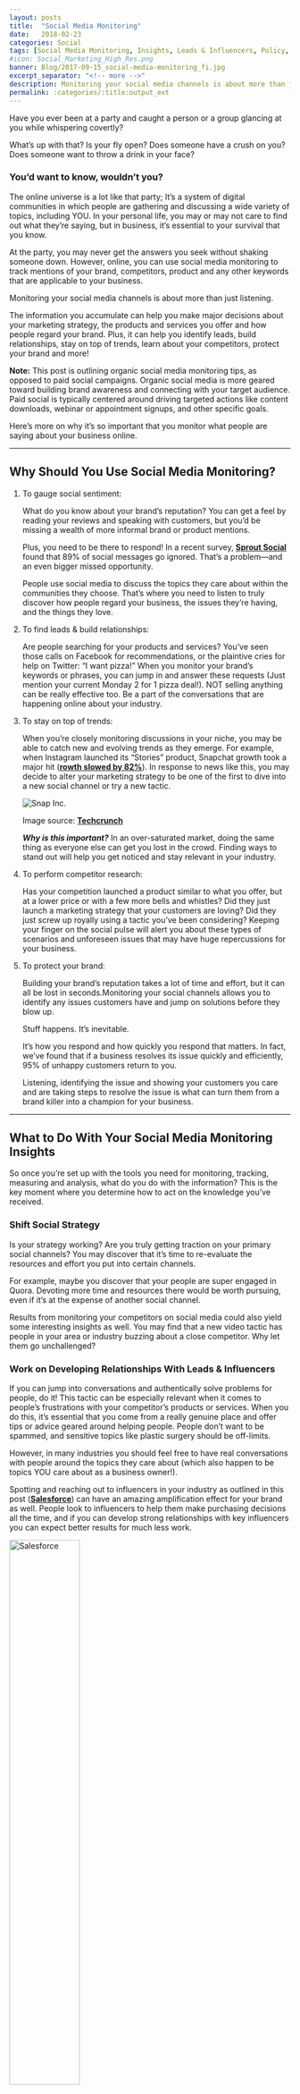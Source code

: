 ```yaml
---
layout: posts
title:  "Social Media Monitoring"
date:   2018-02-23
categories: Social
tags: [Social Media Monitoring, Insights, Leads & Influencers, Policy, Process]
#icon: Social_Marketing_High_Res.png
banner: Blog/2017-09-15_social-media-monitoring_fi.jpg
excerpt_separator: "<!-- more -->"
description: Monitoring your social media channels is about more than just listening. It is about understanding your audience.
permalink: :categories/:title:output_ext
---
```


<p>Have you ever been at a party and caught a person or a group glancing at you while whispering covertly?</p>

<p>What’s up with that? Is your fly open? Does someone have a crush on you? Does someone want to throw a drink in your face?</p>

<h3>You’d want to know, wouldn’t you?</h3>

<!-- more -->

<p>The online universe is a lot like that party; It’s a system of digital communities in which people are gathering and discussing a wide variety of topics, including YOU. In your personal life, you may or may not care to find out what they’re saying, but in business, it’s essential to your survival that you know.</p>

<p>At the party, you may never get the answers you seek without shaking someone down. However, online, you can use social media monitoring to track mentions of your brand, competitors, product and any other keywords that are applicable to your business.</p>

<p>Monitoring your social media channels is about more than just listening.</p>

<p>The information you accumulate can help you make major decisions about your marketing strategy, the products and services you offer and how people regard your brand. Plus, it can help you identify leads, build relationships, stay on top of trends, learn about your competitors, protect your brand and more!</p>

<p><strong>Note:</strong> This post is outlining organic social media monitoring tips, as opposed to paid social campaigns. Organic social media is more geared toward building brand awareness and connecting with your target audience. Paid social is typically centered around driving targeted actions like content downloads, webinar or appointment signups, and other specific goals.</p>

<p>Here’s more on why it’s so important that you monitor what people are saying about your business online.</p>

<hr />

<h2>Why Should You Use Social Media Monitoring?</h2>

<ol>
<li>To gauge social sentiment:
<p>What do you know about your brand’s reputation? You can get a feel by reading your reviews and speaking with customers, but you’d be missing a wealth of more informal brand or product mentions.</p>

<p>Plus, you need to be there to respond! In a recent survey, <a href="http://sproutsocial.com/insights/data/q2-2016/" target="blank" title="Survey by Sprout Social"><strong>Sprout Social</strong></a> found that 89% of social messages go ignored. That’s a problem—and an even bigger missed opportunity.</p>

<p>People use social media to discuss the topics they care about within the communities they choose. That’s where you need to listen to truly discover how people regard your business, the issues they’re having, and the things they love.</p>
</li>
<li>To find leads &amp; build relationships:
    <p>Are people searching for your products and services? You’ve seen those calls on Facebook for recommendations, or the plaintive cries for help on Twitter: “I want pizza!” When you monitor your brand’s keywords or phrases, you can jump in and answer these requests (Just mention your current Monday 2 for 1 pizza deal!). NOT selling anything can be really effective too. Be a part of the conversations that are happening online about your industry.</p>
</li>
<li>To stay on top of trends:
<p>When you’re closely monitoring discussions in your niche, you may be able to catch new and evolving trends as they emerge. For example, when Instagram launched its “Stories” product, Snapchat growth took a major hit (<a href="https://techcrunch.com/2017/02/02/slowchat/" target="blank" title="Snapchat Growth reviews"><strong>rowth slowed by 82%</strong></a>). In response to news like this, you may decide to alter your marketing strategy to be one of the first to dive into a new social channel or try a new tactic.</p>

<p><img src="{{site.url}}/assets/images/Blog/snapchat-stat.png" alt="Snap Inc." class="img-responsive img-thumbnail"></p>

<p>Image source: <a href="https://techcrunch.com/2017/02/02/slowchat/" target="blank" title="Info Source Techcrunch"><strong>Techcrunch</strong></a></p>
<p><strong><em>Why is this important?</em></strong> In an over-saturated market, doing the same thing as everyone else can get you lost in the crowd. Finding ways to stand out will help you get noticed and stay relevant in your industry.</p>
</li>
<li>To perform competitor research:
<p>Has your competition launched a product similar to what you offer, but at a lower price or with a few more bells and whistles? Did they just launch a marketing strategy that your customers are loving? Did they just screw up royally using a tactic you’ve been considering? Keeping your finger on the social pulse will alert you about these types of scenarios and unforeseen issues that may have huge repercussions for your business.</p>
</li>
<li>To protect your brand:
<p>Building your brand’s reputation takes a lot of time and effort, but it can all be lost in seconds.Monitoring your social channels allows you to identify any issues customers have and jump on solutions before they blow up.</p>

<p>Stuff happens. It’s inevitable.</p>

<p>It’s how you respond and how quickly you respond that matters. In fact, we’ve found that if a business resolves its issue quickly and efficiently, 95% of unhappy customers return to you.</p>

<p>Listening, identifying the issue and showing your customers you care and are taking steps to resolve the issue is what can turn them from a brand killer into a champion for your business.</p>
</li>
</ol>

<hr />

<h2>What to Do With Your Social Media Monitoring Insights</h2>

<p>So once you’re set up with the tools you need for monitoring, tracking, measuring and analysis, what do you do with the information? This is the key moment where you determine how to act on the knowledge you’ve received.</p>

<h3>Shift Social Strategy</h3>

<p>Is your strategy working? Are you truly getting traction on your primary social channels? You may discover that it’s time to re-evaluate the resources and effort you put into certain channels.</p>

<p>For example, maybe you discover that your people are super engaged in Quora. Devoting more time and resources there would be worth pursuing, even if it’s at the expense of another social channel.</p>

<p>Results from monitoring your competitors on social media could also yield some interesting insights as well. You may find that a new video tactic has people in your area or industry buzzing about a close competitor. Why let them go unchallenged?</p>

<h3>Work on Developing Relationships With Leads &amp; Influencers</h3>

<p>If you can jump into conversations and authentically solve problems for people, do it! This tactic can be especially relevant when it comes to people’s frustrations with your competitor’s products or services. When you do this, it’s essential that you come from a really genuine place and offer tips or advice geared around helping people. People don’t want to be spammed, and sensitive topics like plastic surgery should be off-limits.</p>

<p>However, in many industries you should feel free to have real conversations with people around the topics they care about (which also happen to be topics YOU care about as a business owner!).</p>

<p>Spotting and reaching out to influencers in your industry as outlined in this post (<a href="https://www.salesforce.com/ca/blog/2016/06/establish-relationships-with-influencers.html" target="blank" title="Review by Salesforce"><strong>Salesforce</strong></a>) can have an amazing amplification effect for your brand as well. People look to influencers to help them make purchasing decisions all the time, and if you can develop strong relationships with key influencers you can expect better results for much less work.</p>

<p><img src="{{site.url}}//assets/images/Blog/salesforce-sales-768x919.jpg" alt="Salesforce" class="img-responsive img-thumbnail" style="width: 50%;"></p>

<h6>Image Source: Salesforce</h6>

<h3>Develop New Products/Services</h3>

<p>Listening to the needs of your target audience is a smart way to refine your solutions and develop new ones. If enough people are saying they hate a product, or wish they could tweak it, it’s probably worth looking into what the issue is and try to determine what could make that product better.</p>

<p>For example, Natalia Chrzanowska of (<a href="https://brand24.com/blog/12-powerful-ways-social-listening-help-business/" target="blank" title="Brand24 Notes"><strong>Brand24</strong></a>) notes that GoPro did exactly that when they introduced their new camera – GoPro Hero4.</p>

<blockquote>
    <p>We analyzed the social media discussions regarding both releases – Hero3+ and Hero4. The insights gathered during the Hero3+ premiere included lots of suggestions for features that could improve customer experience, which then appeared later on in the succeeding model</p>
    <footer> – GoPro Hero4.</footer>
</blockquote>

<p>On the flip side, if your customers LOVE one of your products, there may be an opportunity to develop similar or complimentary products or services.</p>

<p>You can then turn around and apply all this awesome feedback as testimonials for new campaigns. Think ad campaigns, email campaigns, social campaigns and beyond!</p>

<h3>Update Customer Service Policy/Process</h3>

<p>Social media has led to a major shift in how customer service is carried out by many companies. People want instant answers, and are less likely to put up with call centers. Many won’t even pick up the phone when they have a problem; They’ll just tweet about it! According to a new report from Conversocial, 54% of customers prefer customer service via social media and SMS. The upcoming generation of millennials will only amplify this trend.</p>

<p>People are sticking to their favorite social media platforms to air out their complaints, and you need to know if this is happening in your industry (and be ready for it).</p>

<p>In Jay Baer’s book Hug Your Haters, author and consultant Dave Kerpen notes that:</p>

<blockquote>
        <p>“If a customer calls you on the phone to complain, surely you wouldn’t hang up on them. And not responding in social media is akin to hanging up on them, only worse, because there are actually other people watching and listening.”</p>
</blockquote>

<p>Letting complains hang out there unanswered is not acceptable to current and potential customers, and it shouldn’t be to you!</p>

<hr />

<h2>4 Easy Wins</h2>

<p>I’ve thrown a lot of information you’re way. It’s easy to get overwhelmed and put off testing these strategies for yourself. To help you get started, here are a few easy action items for you to try out.</p>

<ol class="basic-ul">
<li class="basic-li">Jot down 3 of your top goals that you’re hoping monitoring your social channels will help you with. (example: Find out if people are liking the new kombucha flavor we just released).</li>
<li class="basic-li">Contact us to get set up with the social media monitoring tools you need. Poke around and see what value you can get out of the tools.</li>
<li class="basic-li">Enter a few of your brand’s keywords and see what data the tools come up with.</li>
<li class="basic-li">Look through the initial results. Make a list of 3 things you learned and whether you should
 discuss with your team.</li>
</ol>

<hr />

<h2>Final Thoughts</h2>

<p>Most businesses are aware that they should monitor social media for mentions related to their brand, products, services, competitors and industry. You might actually be doing so already. But do you have a plan in place to analyze, respond and integrate results into your business’s ongoing strategy?</p>

<p>If you don’t, you might be missing some golden opportunities…or you could get a martini in your face!</p>
